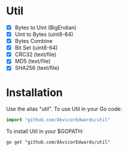 # Util

- [x] Bytes to Uint (BigEndian)
- [x] Uint to Bytes (uint8-64)
- [x] Bytes Combine
- [x] Bit Set (uint8-64)
- [x] CRC32 (text/file)
- [x] MD5 (text/file)
- [x] SHA256 (text/file)

# Installation

Use the alias "util". To use Util in your Go code:

```go
import "github.com/AkvicorEdwards/util"
```

To install Util in your $GOPATH:

```shell script
go get "github.com/AkvicorEdwards/util"
```

